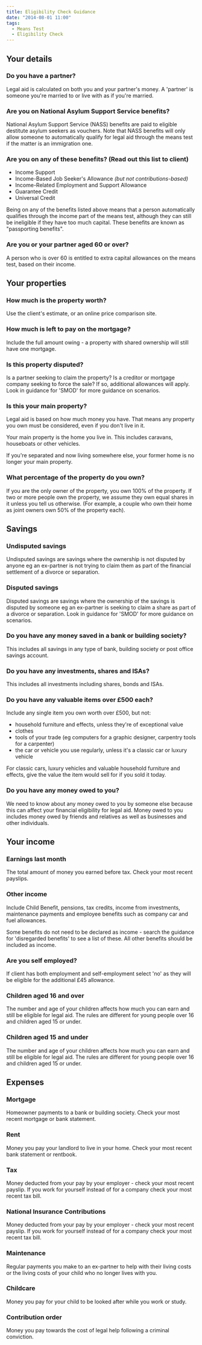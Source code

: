 ```yaml
---
title: Eligibility Check Guidance
date: "2014-08-01 11:00"
tags:
  - Means Test
  - Eligibility Check
---
```




## Your details

<h3 id="ecg-has_partner">Do you have a partner?</h3>

Legal aid is calculated on both you and your partner's money. A 'partner' is someone you're married to or live with as if you're married.

<h3 id="ecg-on_nass_benefits">Are you on National Asylum Support Service benefits?</h3>

National Asylum Support Service (NASS) benefits are paid to eligible destitute asylum seekers as vouchers. Note that NASS benefits will only allow someone to automatically qualify for legal aid through the means test if the matter is an immigration one.

<h3 id="ecg-on_passported_benefits">Are you on any of these benefits? (Read out this list to client)</h3>

* Income Support
* Income-Based Job Seeker's Allowance *(but not contributions-based)*
* Income-Related Employment and Support Allowance
* Guarantee Credit
* Universal Credit

Being on any of the benefits listed above means that a person automatically qualifies through the income part of the means test, although they can still be ineligible if they have too much capital. These benefits are known as "passporting benefits". 

<h3 id="ecg-over_60">Are you or your partner aged 60 or over?</h3>

A person who is over 60 is entitled to extra capital allowances on the means test, based on their income.

## Your properties

<h3 id="ecg-property_worth">How much is the property worth?</h3>

Use the client's estimate, or an online price comparison site.

<h3 id="ecg-property_mortgage_left">How much is left to pay on the mortgage?</h3>

Include the full amount owing - a property with shared ownership will still have one mortgage. 

<h3 id="ecg-property_disputed">Is this property disputed?</h3>

Is a partner seeking to claim the property? Is a creditor or mortgage company seeking to force the sale? If so, additional allowances will apply. Look in guidance for 'SMOD' for more guidance on scenarios.

<h3 id="ecg-property_main">Is this your main property?</h3>

Legal aid is based on how much money you have. That means any property you own must be considered, even if you don't live in it. 

Your main property is the home you live in. This includes caravans, houseboats or other vehicles. 

If you're separated and now living somewhere else, your former home is no longer your main property. 

<h3 id="ecg-property_share">What percentage of the property do you own?</h3>

If you are the only owner of the property, you own 100% of the property. If two or more people own the property, we assume they own equal shares in it unless you tell us otherwise. (For example, a couple who own their home as joint owners own 50%  of the property each). 

## Savings

<h3 id="ecg-undisputed_savings">Undisputed savings</h3>

Undisputed savings are savings where the ownership is not disputed by anyone eg an ex-partner is not trying to claim them as part of the financial settlement of a divorce or separation. 

<h3 id="ecg-disputed_savings">Disputed savings</h3>

Disputed savings are savings where the ownership of the savings is disputed by someone eg an ex-partner is seeking to claim a share as part of a divorce or separation. Look in guidance for 'SMOD' for more guidance on scenarios.

<h3 id="ecg-savings_bank_balance">Do you have any money saved in a bank or building society?</h3>

This includes all savings in any type of bank, building society or post office savings account. 

<h3 id="ecg-savings_investments">Do you have any investments, shares and ISAs?</h3>

This includes all investments including shares, bonds and ISAs. 


<h3 id="ecg-savings_valuable_items">Do you have any valuable items over £500 each?</h3>

Include any single item you own worth over £500, but not:

* household furniture and effects, unless they're of exceptional value
* clothes
* tools of your trade (eg computers for a graphic designer, carpentry tools for a carpenter)
* the car or vehicle you use regularly, unless it's a classic car or luxury vehicle

For classic cars, luxury vehicles and valuable household furniture and effects, give the value the item would sell for if you sold it today. 


<h3 id="ecg-savings_money_owned">Do you have any money owed to you?</h3>

We need to know about any money owed to you by someone else because this can affect your financial eligibility for legal aid. Money owed to you includes money owed by friends and relatives as well as businesses and other individuals. 

## Your income

<h3 id="ecg-earnings">Earnings last month</h3>

The total amount of money you earned before tax. Check your most recent payslips. 

<h3 id="ecg-other_income">Other income</h3>

Include Child Benefit, pensions, tax credits, income from investments, maintenance payments and employee benefits such as company car and fuel allowances.

Some benefits do not need to be declared as income - search the guidance for 'disregarded benefits' to see a list of these. All other benefits should be included as income.

<h3 id="ecg-self_employed">Are you self employed?</h3>

If client has both employment and self-employment select 'no' as they will be eligible for the additional £45 allowance.

<h3 id="ecg-dependants_over_16">Children aged 16 and over</h3>

The number and age of your children affects how much you can earn and still be eligible for legal aid. The rules are different for young people over 16 and children aged 15 or under. 

<h3 id="ecg-dependants_under_16">Children aged 15 and under</h3>

The number and age of your children affects how much you can earn and still be eligible for legal aid. The rules are different for young people over 16 and children aged 15 or under. 

## Expenses

<h3 id="ecg-expenses_mortgage">Mortgage</h3>

Homeowner payments to a bank or building society. Check your most recent mortgage or bank statement. 

<h3 id="ecg-expenses_rent">Rent</h3>

Money you pay your landlord to live in your home. Check your most recent bank statement or rentbook. 

<h3 id="ecg-expenses_tax">Tax</h3>

Money deducted from your pay by your employer - check your most recent payslip. If you work for yourself instead of for a company check your most recent tax bill. 

<h3 id="ecg-expenses_nic">National Insurance Contributions</h3>

Money deducted from your pay by your employer - check your most recent payslip. If you work for yourself instead of for a company check your most recent tax bill.

<h3 id="ecg-expenses_maintenance">Maintenance</h3>

Regular payments you make to an ex-partner to help with their living costs or the living costs of your child who no longer lives with you. 

<h3 id="ecg-expenses_childcare">Childcare</h3>

Money you pay for your child to be looked after while you work or study. 

<h3 id="ecg-expenses_contribution_order">Contribution order</h3>

Money you pay towards the cost of legal help following a criminal conviction. 
